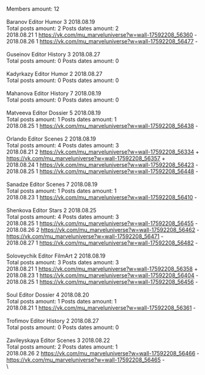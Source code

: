 Members amount: 12\
\
Baranov	Editor Humor 3 2018.08.19\
Total posts amount: 2	Posts dates amount: 2\
2018.08.21 1 https://vk.com/mu_marveluniverse?w=wall-17592208_56360 -	\
2018.08.26 1 https://vk.com/mu_marveluniverse?w=wall-17592208_56477 -	\
\
Guseinov	Editor History 3 2018.08.27\
Total posts amount: 0	Posts dates amount: 0\
\
Kadyrkazy	Editor Humor 2 2018.08.27\
Total posts amount: 0	Posts dates amount: 0\
\
Mahanova	Editor History 7 2018.08.19\
Total posts amount: 0	Posts dates amount: 0\
\
Matveeva	Editor Dossier 5 2018.08.19\
Total posts amount: 1	Posts dates amount: 1\
2018.08.25 1 https://vk.com/mu_marveluniverse?w=wall-17592208_56438 -	\
\
Orlando	Editor Scenes 2 2018.08.19\
Total posts amount: 4	Posts dates amount: 3\
2018.08.21 2 https://vk.com/mu_marveluniverse?w=wall-17592208_56334 +	https://vk.com/mu_marveluniverse?w=wall-17592208_56357 +	\
2018.08.24 1 https://vk.com/mu_marveluniverse?w=wall-17592208_56423 -	\
2018.08.25 1 https://vk.com/mu_marveluniverse?w=wall-17592208_56448 -	\
\
Sanadze	Editor Scenes 7 2018.08.19\
Total posts amount: 1	Posts dates amount: 1\
2018.08.23 1 https://vk.com/mu_marveluniverse?w=wall-17592208_56410 -	\
\
Shenkova	Editor Stars 2 2018.08.25\
Total posts amount: 4	Posts dates amount: 3\
2018.08.25 1 https://vk.com/mu_marveluniverse?w=wall-17592208_56455 -	\
2018.08.26 2 https://vk.com/mu_marveluniverse?w=wall-17592208_56462 -	https://vk.com/mu_marveluniverse?w=wall-17592208_56471 -	\
2018.08.27 1 https://vk.com/mu_marveluniverse?w=wall-17592208_56482 -	\
\
Soloveychik	Editor FilmArt 2 2018.08.19\
Total posts amount: 3	Posts dates amount: 3\
2018.08.21 1 https://vk.com/mu_marveluniverse?w=wall-17592208_56358 +	\
2018.08.23 1 https://vk.com/mu_marveluniverse?w=wall-17592208_56404 -	\
2018.08.25 1 https://vk.com/mu_marveluniverse?w=wall-17592208_56456 -	\
\
Soul	Editor Dossier 4 2018.08.20\
Total posts amount: 1	Posts dates amount: 1\
2018.08.21 1 https://vk.com/mu_marveluniverse?w=wall-17592208_56361 -	\
\
Trofimov	Editor History 2 2018.08.27\
Total posts amount: 0	Posts dates amount: 0\
\
Zavileyskaya	Editor Scenes 3 2018.08.22\
Total posts amount: 2	Posts dates amount: 1\
2018.08.26 2 https://vk.com/mu_marveluniverse?w=wall-17592208_56466 -	https://vk.com/mu_marveluniverse?w=wall-17592208_56465 -	\
\
